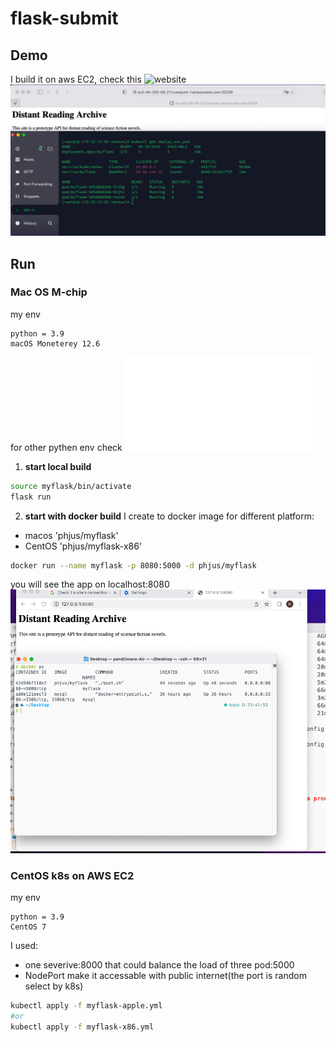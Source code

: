 # flask-submit

## Demo
I build it on aws EC2, check this ![website](http://ec2-44-200-56-211.compute-1.amazonaws.com:32239) 
![](https://raw.githubusercontent.com/PANhuihuihuihui/PicBed/main/202211260141285.png)

## Run
### Mac OS M-chip
my env
```text
python = 3.9
macOS Moneterey 12.6
```
for other pythen env check ![requirements-apple.txt](requirements-apple.txt)
1. **start local build**
```bash
source myflask/bin/activate
flask run
```
2. **start with docker build**
I create to docker image for different platform:
- macos 'phjus/myflask'
- CentOS 'phjus/myflask-x86'
```bash
docker run --name myflask -p 8080:5000 -d phjus/myflask 
```
you will see the app on localhost:8080
![](https://raw.githubusercontent.com/PANhuihuihuihui/PicBed/main/202211252343292.png)
### CentOS k8s on AWS EC2
my env
```text
python = 3.9
CentOS 7 
```
I used: 
- one severive:8000 that could balance the load of three pod:5000
- NodePort make it accessable with public internet(the port is random select by k8s)
```bash
kubectl apply -f myflask-apple.yml
#or
kubectl apply -f myflask-x86.yml
```

